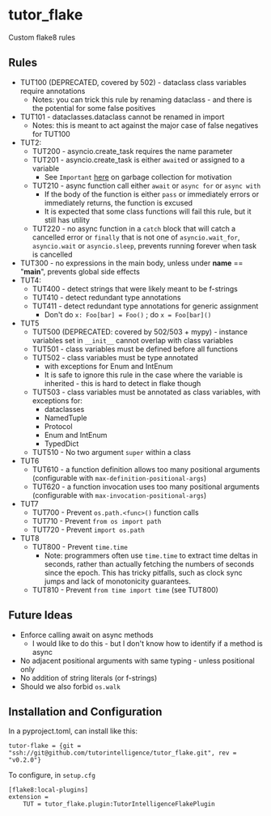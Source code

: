 # tutor_flake

Custom flake8 rules

## Rules

* TUT100 (DEPRECATED, covered by 502) - dataclass class variables require annotations
    * Notes: you can trick this rule by renaming dataclass - and there is the potential for some false positives
* TUT101 - dataclasses.dataclass cannot be renamed in import
    * Notes: this is meant to act against the major case of false negatives for TUT100
* TUT2:
    * TUT200 - asyncio.create_task requires the name parameter
    * TUT201 - asyncio.create_task is either `await`ed or assigned to a variable
        * See `Important` [here](https://docs.python.org/3/library/asyncio-task.html#asyncio.create_task) on garbage collection for motivation
    * TUT210 - async function call either `await` or `async for` or `async with`
        * If the body of the function is either `pass` or immediately errors or immediately returns, the function is excused
        * It is expected that some class functions will fail this rule, but it still has utility
    * TUT220 - no async function in a `catch` block that will catch a cancelled error or `finally` that is not one of `asyncio.wait_for`, `asyncio.wait` or `asyncio.sleep`, prevents running forever when task is cancelled
* TUT300 - no expressions in the main body, unless under __name__ == "__main__", prevents global side effects
* TUT4:
    * TUT400 - detect strings that were likely meant to be f-strings
    * TUT410 - detect redundant type annotations
    * TUT411 - detect redundant type annotations for generic assignment
        * Don't do `x: Foo[bar] = Foo()` ; do `x = Foo[bar]()`
* TUT5
    * TUT500 (DEPRECATED: covered by 502/503 + mypy) - instance variables set in `__init__` cannot overlap with class variables
    * TUT501 - class variables must be defined before all functions
    * TUT502 - class variables must be type annotated
        * with exceptions for Enum and IntEnum
        * It is safe to ignore this rule in the case where the variable is inherited - this is hard to detect in flake though
    * TUT503 - class variables must be annotated as class variables, with exceptions for:
        * dataclasses
        * NamedTuple
        * Protocol
        * Enum and IntEnum
        * TypedDict
    * TUT510 - No two argument `super` within a class
* TUT6
    * TUT610 - a function definition allows too many positional arguments (configurable with `max-definition-positional-args`)
    * TUT620 - a function invocation uses too many positional arguments (configurable with `max-invocation-positional-args`)
* TUT7
    * TUT700 - Prevent `os.path.<func>()` function calls
    * TUT710 - Prevent `from os import path`
    * TUT720 - Prevent `import os.path`
* TUT8
    * TUT800 - Prevent `time.time`
        * Note: programmers often use `time.time` to extract time deltas in seconds, rather than actually fetching the numbers of seconds since the epoch.  This has tricky pitfalls, such as clock sync jumps and lack of monotonicity guarantees.
    * TUT810 - Prevent `from time import time` (see TUT800)

## Future Ideas

* Enforce calling await on async methods
    * I would like to do this - but I don't know how to identify if a method is async
* No adjacent positional arguments with same typing - unless positional only
* No addition of string literals (or f-strings)
* Should we also forbid `os.walk`

## Installation and Configuration

In a pyproject.toml, can install like this:
```
tutor-flake = {git = "ssh://git@github.com/tutorintelligence/tutor_flake.git", rev = "v0.2.0"}
```

To configure, in `setup.cfg`
```
[flake8:local-plugins]
extension = 
    TUT = tutor_flake.plugin:TutorIntelligenceFlakePlugin
```